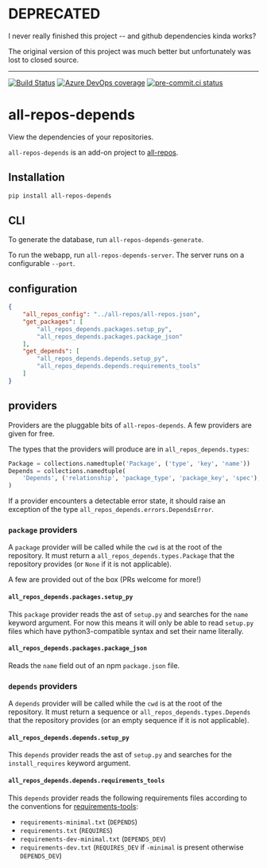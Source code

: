 # DEPRECATED

I never really finished this project -- and github dependencies kinda works?

The original version of this project was much better but unfortunately was lost to closed source.

___

[![Build Status](https://dev.azure.com/asottile/asottile/_apis/build/status/asottile.all-repos-depends?branchName=main)](https://dev.azure.com/asottile/asottile/_build/latest?definitionId=34&branchName=main)
[![Azure DevOps coverage](https://img.shields.io/azure-devops/coverage/asottile/asottile/34/main.svg)](https://dev.azure.com/asottile/asottile/_build/latest?definitionId=34&branchName=main)
[![pre-commit.ci status](https://results.pre-commit.ci/badge/github/asottile/all-repos-depends/main.svg)](https://results.pre-commit.ci/latest/github/asottile/all-repos-depends/main)

all-repos-depends
=================

View the dependencies of your repositories.

`all-repos-depends` is an add-on project to
[all-repos](https://github.com/asottile/all-repos).

## Installation

```bash
pip install all-repos-depends
```


## CLI

To generate the database, run `all-repos-depends-generate`.

To run the webapp, run `all-repos-depends-server`.  The server runs on a
configurable `--port`.


## configuration

```json
{
    "all_repos_config": "../all-repos/all-repos.json",
    "get_packages": [
        "all_repos_depends.packages.setup_py",
        "all_repos_depends.packages.package_json"
    ],
    "get_depends": [
        "all_repos_depends.depends.setup_py",
        "all_repos_depends.depends.requirements_tools"
    ]
}
```

## providers

Providers are the pluggable bits of `all-repos-depends`.  A few providers are
given for free.

The types that the providers will produce are in `all_repos_depends.types`:

```python
Package = collections.namedtuple('Package', ('type', 'key', 'name'))
Depends = collections.namedtuple(
    'Depends', ('relationship', 'package_type', 'package_key', 'spec'),
)
```

If a provider encounters a detectable error state, it should raise an
exception of the type `all_repos_depends.errors.DependsError`.

### `package` providers

A `package` provider will be called while the `cwd` is at the root of the
repository.  It must return a `all_repos_depends.types.Package` that the
repository provides (or `None` if it is not applicable).

A few are provided out of the box (PRs welcome for more!)

#### `all_repos_depends.packages.setup_py`

This `package` provider reads the ast of `setup.py` and searches for the
`name` keyword argument.  For now this means it will only be able to read
`setup.py` files which have python3-compatible syntax and set their name
literally.

#### `all_repos_depends.packages.package_json`

Reads the `name` field out of an npm `package.json` file.

### `depends` providers

A `depends` provider will be called while the `cwd` is at the root of the
repository.  It must return a sequence or `all_repos_depends.types.Depends`
that the repository provides (or an empty sequence if it is not applicable).

#### `all_repos_depends.depends.setup_py`

This `depends` provider reads the ast of `setup.py` and searches for the
`install_requires` keyword argument.

#### `all_repos_depends.depends.requirements_tools`

This `depends` provider reads the following requirements files according to
the conventions for
[requirements-tools](https://github.com/Yelp/requirements-tools):

- `requirements-minimal.txt` (`DEPENDS`)
- `requirements.txt` (`REQUIRES`)
- `requirements-dev-minimal.txt` (`DEPENDS_DEV`)
- `requirements-dev.txt` (`REQUIRES_DEV` if `-minimal` is present otherwise
  `DEPENDS_DEV`)
